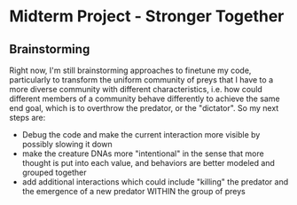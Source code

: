 # Midterm Project - Stronger Together
## Brainstorming
Right now, I'm still brainstorming approaches to finetune my code, particularly to transform the uniform community of preys that I have to a more diverse community with different characteristics, i.e. how could different members of a community behave differently to achieve the same end goal, which is to overthrow the predator, or the "dictator".
So my next steps are:
- Debug the code and make the current interaction more visible by possibly slowing it down
- make the creature DNAs more "intentional" in the sense that more thought is put into each value, and behaviors are better modeled and grouped together
- add additional interactions which could include "killing" the predator and the emergence of a new predator WITHIN the group of preys
